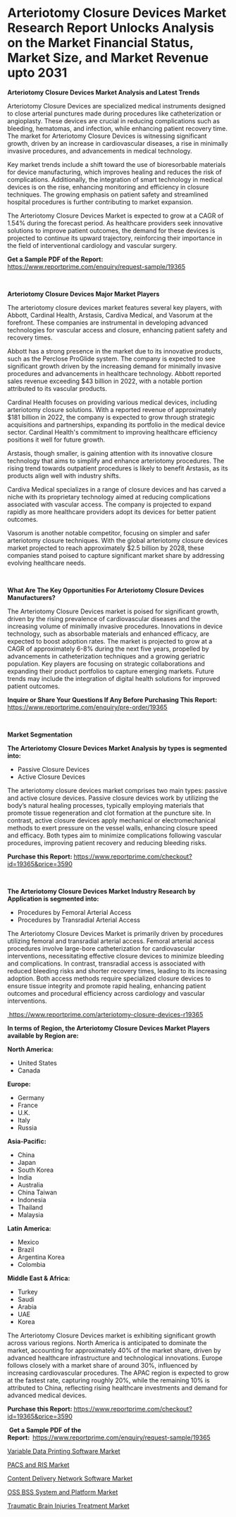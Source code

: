 <p><h1>Arteriotomy Closure Devices Market Research Report Unlocks Analysis on the Market Financial Status, Market Size, and Market Revenue upto 2031</h1></p><p><strong>Arteriotomy Closure Devices Market Analysis and Latest Trends</strong></p>
<p><p>Arteriotomy Closure Devices are specialized medical instruments designed to close arterial punctures made during procedures like catheterization or angioplasty. These devices are crucial in reducing complications such as bleeding, hematomas, and infection, while enhancing patient recovery time. The market for Arteriotomy Closure Devices is witnessing significant growth, driven by an increase in cardiovascular diseases, a rise in minimally invasive procedures, and advancements in medical technology. </p><p>Key market trends include a shift toward the use of bioresorbable materials for device manufacturing, which improves healing and reduces the risk of complications. Additionally, the integration of smart technology in medical devices is on the rise, enhancing monitoring and efficiency in closure techniques. The growing emphasis on patient safety and streamlined hospital procedures is further contributing to market expansion. </p><p>The Arteriotomy Closure Devices Market is expected to grow at a CAGR of 1.54% during the forecast period. As healthcare providers seek innovative solutions to improve patient outcomes, the demand for these devices is projected to continue its upward trajectory, reinforcing their importance in the field of interventional cardiology and vascular surgery.</p></p>
<p><strong>Get a Sample PDF of the Report:&nbsp;</strong> <a href="https://www.reportprime.com/enquiry/request-sample/19365?utm_campaign=99&utm_medium=2&utm_source=Github&utm_content=ia&utm_term=23112024&utm_id=arteriotomy-closure-devices">https://www.reportprime.com/enquiry/request-sample/19365</a></p>
<p>&nbsp;</p>
<p><strong>Arteriotomy Closure Devices Major Market Players</strong></p>
<p><p>The arteriotomy closure devices market features several key players, with Abbott, Cardinal Health, Arstasis, Cardiva Medical, and Vasorum at the forefront. These companies are instrumental in developing advanced technologies for vascular access and closure, enhancing patient safety and recovery times.</p><p>Abbott has a strong presence in the market due to its innovative products, such as the Perclose ProGlide system. The company is expected to see significant growth driven by the increasing demand for minimally invasive procedures and advancements in healthcare technology. Abbott reported sales revenue exceeding $43 billion in 2022, with a notable portion attributed to its vascular products.</p><p>Cardinal Health focuses on providing various medical devices, including arteriotomy closure solutions. With a reported revenue of approximately $181 billion in 2022, the company is expected to grow through strategic acquisitions and partnerships, expanding its portfolio in the medical device sector. Cardinal Health's commitment to improving healthcare efficiency positions it well for future growth.</p><p>Arstasis, though smaller, is gaining attention with its innovative closure technology that aims to simplify and enhance arteriotomy procedures. The rising trend towards outpatient procedures is likely to benefit Arstasis, as its products align well with industry shifts. </p><p>Cardiva Medical specializes in a range of closure devices and has carved a niche with its proprietary technology aimed at reducing complications associated with vascular access. The company is projected to expand rapidly as more healthcare providers adopt its devices for better patient outcomes.</p><p>Vasorum is another notable competitor, focusing on simpler and safer arteriotomy closure techniques. With the global arteriotomy closure devices market projected to reach approximately $2.5 billion by 2028, these companies stand poised to capture significant market share by addressing evolving healthcare needs.</p></p>
<p>&nbsp;</p>
<p><strong>What Are The Key Opportunities For Arteriotomy Closure Devices Manufacturers?</strong></p>
<p><p>The Arteriotomy Closure Devices market is poised for significant growth, driven by the rising prevalence of cardiovascular diseases and the increasing volume of minimally invasive procedures. Innovations in device technology, such as absorbable materials and enhanced efficacy, are expected to boost adoption rates. The market is projected to grow at a CAGR of approximately 6-8% during the next five years, propelled by advancements in catheterization techniques and a growing geriatric population. Key players are focusing on strategic collaborations and expanding their product portfolios to capture emerging markets. Future trends may include the integration of digital health solutions for improved patient outcomes.</p></p>
<p><strong>Inquire or Share Your Questions If Any Before Purchasing This Report:</strong> <a href="https://www.reportprime.com/enquiry/pre-order/19365?utm_campaign=99&utm_medium=2&utm_source=Github&utm_content=ia&utm_term=23112024&utm_id=arteriotomy-closure-devices">https://www.reportprime.com/enquiry/pre-order/19365</a></p>
<p>&nbsp;</p>
<p><strong>Market Segmentation</strong></p>
<p><strong>The Arteriotomy Closure Devices Market Analysis by types is segmented into:</strong></p>
<p><ul><li>Passive Closure Devices</li><li>Active Closure Devices</li></ul></p>
<p><p>The arteriotomy closure devices market comprises two main types: passive and active closure devices. Passive closure devices work by utilizing the body’s natural healing processes, typically employing materials that promote tissue regeneration and clot formation at the puncture site. In contrast, active closure devices apply mechanical or electromechanical methods to exert pressure on the vessel walls, enhancing closure speed and efficacy. Both types aim to minimize complications following vascular procedures, improving patient recovery and reducing bleeding risks.</p></p>
<p><strong>Purchase this Report:&nbsp;</strong><a href="https://www.reportprime.com/checkout?id=19365&price=3590&utm_campaign=99&utm_medium=2&utm_source=Github&utm_content=ia&utm_term=23112024&utm_id=arteriotomy-closure-devices">https://www.reportprime.com/checkout?id=19365&price=3590</a></p>
<p>&nbsp;</p>
<p><strong>The Arteriotomy Closure Devices Market Industry Research by Application is segmented into:</strong></p>
<p><ul><li>Procedures by Femoral Arterial Access</li><li>Procedures by Transradial Arterial Access</li></ul></p>
<p><p>The Arteriotomy Closure Devices Market is primarily driven by procedures utilizing femoral and transradial arterial access. Femoral arterial access procedures involve large-bore catheterization for cardiovascular interventions, necessitating effective closure devices to minimize bleeding and complications. In contrast, transradial access is associated with reduced bleeding risks and shorter recovery times, leading to its increasing adoption. Both access methods require specialized closure devices to ensure tissue integrity and promote rapid healing, enhancing patient outcomes and procedural efficiency across cardiology and vascular interventions.</p></p>
<p><a href="https://www.reportprime.com/arteriotomy-closure-devices-r19365?utm_campaign=99&utm_medium=2&utm_source=Github&utm_content=ia&utm_term=23112024&utm_id=arteriotomy-closure-devices">&nbsp;https://www.reportprime.com/arteriotomy-closure-devices-r19365</a></p>
<p><strong>In terms of Region, the Arteriotomy Closure Devices Market Players available by Region are:</strong></p>
<p>
    <p> <strong> North America: </strong>
        <ul>
            <li>United States</li>
            <li>Canada</li>
        </ul>
        </p> 
    <p> <strong> Europe: </strong>
        <ul>
            <li>Germany</li>
            <li>France</li>
            <li>U.K.</li>
            <li>Italy</li>
            <li>Russia</li>
        </ul>
        </p> 
    <p> <strong> Asia-Pacific: </strong>
        <ul>
            <li>China</li>
            <li>Japan</li>
            <li>South Korea</li>
            <li>India</li>
            <li>Australia</li>
            <li>China Taiwan</li>
            <li>Indonesia</li>
            <li>Thailand</li>
            <li>Malaysia</li>
        </ul>
        </p> 
    <p> <strong> Latin America: </strong>
        <ul>
            <li>Mexico</li>
            <li>Brazil</li>
            <li>Argentina Korea</li>
            <li>Colombia</li>
        </ul>
        </p> 
    <p> <strong> Middle East & Africa: </strong>
        <ul>
            <li>Turkey</li>
            <li>Saudi</li>
            <li>Arabia</li>
            <li>UAE</li>
            <li>Korea</li>
        </ul>
    </p>
    </p>
<p><p>The Arteriotomy Closure Devices market is exhibiting significant growth across various regions. North America is anticipated to dominate the market, accounting for approximately 40% of the market share, driven by advanced healthcare infrastructure and technological innovations. Europe follows closely with a market share of around 30%, influenced by increasing cardiovascular procedures. The APAC region is expected to grow at the fastest rate, capturing roughly 20%, while the remaining 10% is attributed to China, reflecting rising healthcare investments and demand for advanced medical devices.</p></p>
<p><strong>Purchase this Report: </strong><a href="https://www.reportprime.com/checkout?id=19365&price=3590&utm_campaign=99&utm_medium=2&utm_source=Github&utm_content=ia&utm_term=23112024&utm_id=arteriotomy-closure-devices">https://www.reportprime.com/checkout?id=19365&price=3590</a></p>
<p>&nbsp;<strong>Get a Sample PDF of the Report:&nbsp;&nbsp;</strong><a href="https://www.reportprime.com/enquiry/request-sample/19365?utm_campaign=99&utm_medium=2&utm_source=Github&utm_content=ia&utm_term=23112024&utm_id=arteriotomy-closure-devices">https://www.reportprime.com/enquiry/request-sample/19365</a></p>
<p><strong></strong></p>
<p><p><a href="https://issuu.com/reportprime-2/docs/variable-data-printing-software-mar_82f107b628c149?utm_campaign=99&utm_medium=2&utm_source=Github&utm_content=ia&utm_term=23112024&utm_id=arteriotomy-closure-devices">Variable Data Printing Software Market</a></p><p><a href="https://www.linkedin.com/pulse/pacs-ris-market-size-growing-cagr-115-detailed-insights-share-udrze?utm_campaign=99&utm_medium=2&utm_source=Github&utm_content=ia&utm_term=23112024&utm_id=arteriotomy-closure-devices">PACS and RIS Market</a></p><p><a href="https://issuu.com/reportprime-2/docs/content-delivery-network-software-m_2e2cec275078f9?utm_campaign=99&utm_medium=2&utm_source=Github&utm_content=ia&utm_term=23112024&utm_id=arteriotomy-closure-devices">Content Delivery Network Software Market</a></p><p><a href="https://www.linkedin.com/pulse/technological-insights-growth-trends-oss-bss-system-platform-puqte?utm_campaign=99&utm_medium=2&utm_source=Github&utm_content=ia&utm_term=23112024&utm_id=arteriotomy-closure-devices">OSS BSS System and Platform Market</a></p><p><a href="https://www.linkedin.com/pulse/traumatic-brain-injuries-treatment-market-research-report-abowe?utm_campaign=99&utm_medium=2&utm_source=Github&utm_content=ia&utm_term=23112024&utm_id=arteriotomy-closure-devices">Traumatic Brain Injuries Treatment Market</a></p></p>